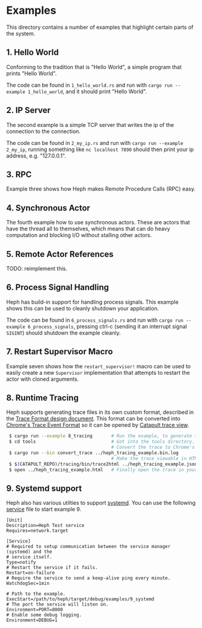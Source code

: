 # Examples

This directory contains a number of examples that highlight certain parts of the
system.


## 1. Hello World

Conforming to the tradition that is "Hello World", a simple program that prints
"Hello World".

The code can be found in `1_hello_world.rs` and run with `cargo run --example
1_hello_world`, and it should print "Hello World".


## 2. IP Server

The second example is a simple TCP server that writes the ip of the connection
to the connection.

The code can be found in `2_my_ip.rs` and run with `cargo run --example
2_my_ip`, running something like `nc localhost 7890` should then print your ip
address, e.g. "127.0.0.1".


## 3. RPC

Example three shows how Heph makes Remote Procedure Calls (RPC) easy.


## 4. Synchronous Actor

The fourth example how to use synchronous actors. These are actors that have the
thread all to themselves, which means that can do heavy computation and blocking
I/O without stalling other actors.


## 5. Remote Actor References

TODO: reimplement this.


## 6. Process Signal Handling

Heph has build-in support for handling process signals. This example shows this
can be used to cleanly shutdown your application.

The code can be found in `6_process_signals.rs` and run with `cargo run
--example 6_process_signals`, pressing ctrl-c (sending it an interrupt signal
`SIGINT`) should shutdown the example cleanly.


## 7. Restart Supervisor Macro

Example seven shows how the `restart_supervisor!` macro can be used to easily
create a new `Supervisor` implementation that attempts to restart the actor with
cloned arguments.


## 8. Runtime Tracing

Heph supports generating trace files in its own custom format, described in the
[Trace Format design document]. This format can be converted into [Chrome's
Trace Event Format] so it can be opened by [Catapult trace view].

```bash
 $ cargo run --example 8_tracing       # Run the example, to generate the trace.
 $ cd tools                            # Got into the tools directory.
                                       # Convert the trace to Chrome's format.
 $ cargo run --bin convert_trace ../heph_tracing_example.bin.log
                                       # Make the trace viewable in HTML.
 $ $(CATAPULT_REPO)/tracing/bin/trace2html ../heph_tracing_example.json
 $ open ../heph_tracing_example.html   # Finally open the trace in your browser.
```

[Trace Format design document]: ../doc/Trace%20Format.md
[Chrome's Trace Event Format]: https://docs.google.com/document/d/1CvAClvFfyA5R-PhYUmn5OOQtYMH4h6I0nSsKchNAySU/preview
[Catapult trace view]: https://chromium.googlesource.com/catapult/+/refs/heads/master/tracing/README.md

## 9. Systemd support

Heph also has various utilties to support [systemd]. You can use the following
[service] file to start example 9.

[systemd]: https://systemd.io
[service]: https://www.freedesktop.org/software/systemd/man/systemd.service.html

```
[Unit]
Description=Heph Test service
Requires=network.target

[Service]
# Required to setup communication between the service manager (systemd) and the
# service itself.
Type=notify
# Restart the service if it fails.
Restart=on-failure
# Require the service to send a keep-alive ping every minute.
WatchdogSec=1min

# Path to the example.
ExecStart=/path/to/heph/target/debug/examples/9_systemd
# The port the service will listen on.
Environment=PORT=8000
# Enable some debug logging.
Environment=DEBUG=1
```
